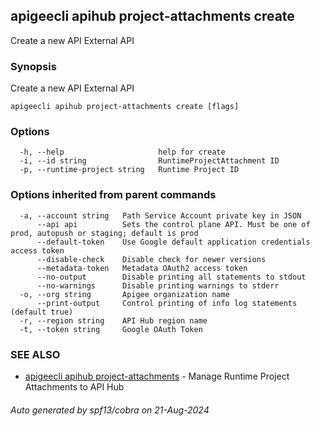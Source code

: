 ## apigeecli apihub project-attachments create

Create a new API External API

### Synopsis

Create a new API External API

```
apigeecli apihub project-attachments create [flags]
```

### Options

```
  -h, --help                     help for create
  -i, --id string                RuntimeProjectAttachment ID
  -p, --runtime-project string   Runtime Project ID
```

### Options inherited from parent commands

```
  -a, --account string   Path Service Account private key in JSON
      --api api          Sets the control plane API. Must be one of prod, autopush or staging; default is prod
      --default-token    Use Google default application credentials access token
      --disable-check    Disable check for newer versions
      --metadata-token   Metadata OAuth2 access token
      --no-output        Disable printing all statements to stdout
      --no-warnings      Disable printing warnings to stderr
  -o, --org string       Apigee organization name
      --print-output     Control printing of info log statements (default true)
  -r, --region string    API Hub region name
  -t, --token string     Google OAuth Token
```

### SEE ALSO

* [apigeecli apihub project-attachments](apigeecli_apihub_project-attachments.md)	 - Manage Runtime Project Attachments to API Hub

###### Auto generated by spf13/cobra on 21-Aug-2024
